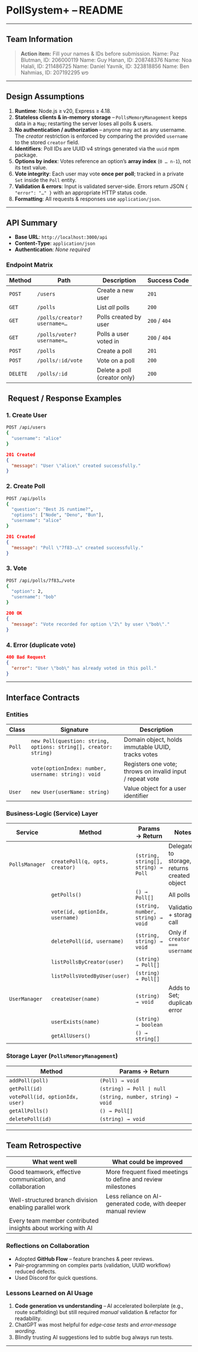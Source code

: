 # PollSystem+ – README

---

## &#x20;Team Information



> &#x20;**Action item:** Fill your names & IDs before submission.
Name: Paz Blutman, ID: 206000119
Name: Guy Hanan, ID: 208748376
Name: Noa Halali, ID: 211486725
Name: Daniel Yavnik, ID: 323818856
Name: Ben Nahmias, ID: 207192295
פש

---

## &#x20;Design Assumptions

1. **Runtime**: Node.js ≥ v20, Express ≥ 4.18.
2. **Stateless clients & in‑memory storage** – `PollsMemoryManagement` keeps data in a `Map`; restarting the server loses all polls & users.
3. **No authentication / authorization** – anyone may act as any username. The *creator* restriction is enforced by comparing the provided `username` to the stored `creator` field.
4. **Identifiers**: Poll IDs are UUID v4 strings generated via the `uuid` npm package.
5. **Options by index**: Votes reference an option’s **array index** (`0 … n‑1`), not its text value.
6. **Vote integrity**: Each user may vote **once per poll**; tracked in a private `Set` inside the `Poll` entity.
7. **Validation & errors**: Input is validated server‑side. Errors return JSON `{ "error": "…" }` with an appropriate HTTP status code.
8. **Formatting**: All requests & responses use `application/json`.

---

## &#x20;API Summary

- **Base URL**: `http://localhost:3000/api`
- **Content‑Type**: `application/json`
- **Authentication**: *None required*

### Endpoint Matrix

| Method   | Path                        | Description                  | Success Code  |
| -------- | --------------------------- | ---------------------------- | ------------- |
| `POST`   | `/users`                    | Create a new user            | `201`         |
| `GET`    | `/polls`                    | List *all* polls             | `200`         |
| `GET`    | `/polls/creator?username=…` | Polls created by user        | `200` / `404` |
| `GET`    | `/polls/voter?username=…`   | Polls a user voted in        | `200` / `404` |
| `POST`   | `/polls`                    | Create a poll                | `201`         |
| `POST`   | `/polls/:id/vote`           | Vote on a poll               | `200`         |
| `DELETE` | `/polls/:id`                | Delete a poll (creator only) | `200`         |

##  Request / Response Examples

### 1. Create User

```bash
POST /api/users
{
  "username": "alice"
}
```

```json
201 Created
{
  "message": "User \"alice\" created successfully."
}
```

### 2. Create Poll

```bash
POST /api/polls
{
  "question": "Best JS runtime?",
  "options": ["Node", "Deno", "Bun"],
  "username": "alice"
}
```

```json
201 Created
{
  "message": "Poll \"7f83‑…\" created successfully."
}
```

### 3. Vote

```bash
POST /api/polls/7f83…/vote
{
  "option": 2,
  "username": "bob"
}
```

```json
200 OK
{
  "message": "Vote recorded for option \"2\" by user \"bob\"."
}
```

### 4. Error (duplicate vote)

```json
400 Bad Request
{
  "error": "User \"bob\" has already voted in this poll."
}
```

---

## &#x20;Interface Contracts

### Entities

| Class  | Signature                                                        | Description                                               |
| ------ | ---------------------------------------------------------------- | --------------------------------------------------------- |
| `Poll` | `new Poll(question: string, options: string[], creator: string)` | Domain object, holds immutable UUID, tracks votes         |
|        | `vote(optionIndex: number, username: string): void`              | Registers one vote; throws on invalid input / repeat vote |
| `User` | `new User(userName: string)`                                     | Value object for a user identifier                        |

### Business‑Logic (Service) Layer

| Service        | Method                          | Params → Return                     | Notes                                        |
| -------------- | ------------------------------- | ----------------------------------- | -------------------------------------------- |
| `PollsManager` | `createPoll(q, opts, creator)`  | `(string, string[], string) → Poll` | Delegates to storage, returns created object |
|                | `getPolls()`                    | `() → Poll[]`                       | All polls                                    |
|                | `vote(id, optionIdx, username)` | `(string, number, string) → void`   | Validation + storage call                    |
|                | `deletePoll(id, username)`      | `(string, string) → void`           | Only if `creator === username`               |
|                | `listPollsByCreator(user)`      | `(string) → Poll[]`                 |                                              |
|                | `listPollsVotedByUser(user)`    | `(string) → Poll[]`                 |                                              |
| `UserManager`  | `createUser(name)`              | `(string) → void`                   | Adds to Set; duplicates error                |
|                | `userExists(name)`              | `(string) → boolean`                |                                              |
|                | `getAllUsers()`                 | `() → string[]`                     |                                              |

### Storage Layer (`PollsMemoryManagement`)

| Method                          | Params → Return                   |
| ------------------------------- | --------------------------------- |
| `addPoll(poll)`                 | `(Poll) → void`                   |
| `getPoll(id)`                   | `(string) → Poll \| null`         |
| `votePoll(id, optionIdx, user)` | `(string, number, string) → void` |
| `getAllPolls()`                 | `() → Poll[]`                     |
| `deletePoll(id)`                | `(string) → void`                 |

---

## &#x20;Team Retrospective

| What went well                                               |  What could be improved                                       |
| ------------------------------------------------------------ | ------------------------------------------------------------- |
| Good teamwork, effective communication, and collaboration    | More frequent fixed meetings to define and review milestones  |
| Well-structured branch division enabling parallel work       | Less reliance on AI-generated code, with deeper manual review |
| Every team member contributed insights about working with AI |                                                               |

### Reflections on Collaboration

- Adopted **GitHub Flow** – feature branches & peer reviews.
- Pair‑programming on complex parts (validation, UUID workflow) reduced defects.
- Used Discord for quick questions.

### Lessons Learned on AI Usage

1. **Code generation vs understanding** – AI accelerated boilerplate (e.g., route scaffolding) but still required *manual* validation & refactor for readability.
2. ChatGPT was most helpful for *edge‑case tests* and *error‑message wording*.
3. Blindly trusting AI suggestions led to subtle bug  always run  tests.



---

##

